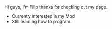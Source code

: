Hi guys, I'm Filip thanks for checking out my page.
- Currently interested in my Mod
- Still learning how to program.
